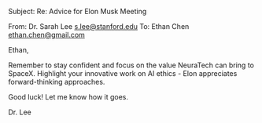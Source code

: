 Subject: Re: Advice for Elon Musk Meeting

From: Dr. Sarah Lee <s.lee@stanford.edu>
To: Ethan Chen <ethan.chen@gmail.com>

Ethan,

Remember to stay confident and focus on the value NeuraTech can bring to SpaceX. Highlight your innovative work on AI ethics - Elon appreciates forward-thinking approaches.

Good luck! Let me know how it goes.

Dr. Lee
